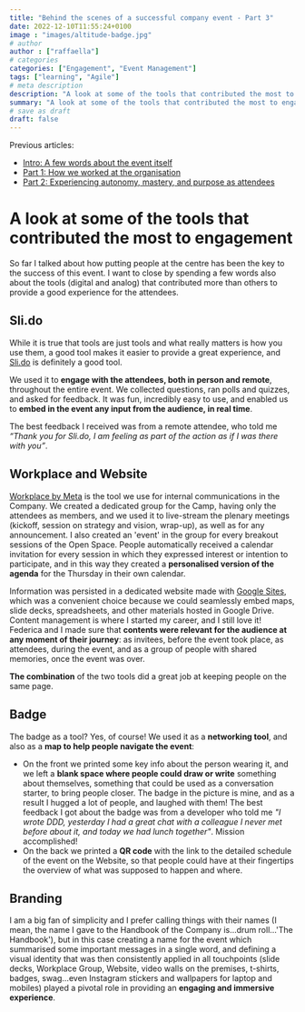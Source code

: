 ```yaml
---
title: "Behind the scenes of a successful company event - Part 3"
date: 2022-12-10T11:55:24+0100
image : "images/altitude-badge.jpg"
# author
author : ["raffaella"]
# categories
categories: ["Engagement", "Event Management"]
tags: ["learning", "Agile"]
# meta description
description: "A look at some of the tools that contributed the most to engagement"
summary: "A look at some of the tools that contributed the most to engagement"
# save as draft
draft: false
---
```

Previous articles: 
- [Intro: A few words about the event itself](https://raffaellarossini.com/blog/20221207_altitude-behind-the-scenes/)
- [Part 1: How we worked at the organisation](https://raffaellarossini.com/blog/20221207_altitude-organisation/)
- [Part 2: Experiencing autonomy, mastery, and purpose as attendees](https://raffaellarossini.com/blog/20221207_altitude-attendees/)

# A look at some of the tools that contributed the most to engagement
So far I talked about how putting people at the centre has been the key to the success of this event. 
I want to close by spending a few words also about the tools (digital and analog) that contributed more than others to provide a good experience for the attendees.

## Sli.do
While it is true that tools are just tools and what really matters is how you use them, a good tool makes it easier to provide a great experience, and [Sli.do](https://www.slido.com/) is definitely a good tool.

We used it to **engage with the attendees, both in person and remote**, throughout the entire event. 
We collected questions, ran polls and quizzes, and asked for feedback.
It was fun, incredibly easy to use, and enabled us to **embed in the event any input from the audience, in real time**. 

The best feedback I received was from a remote attendee, who told me *“Thank you for Sli.do, I am feeling as part of the action as if I was there with you”*.

## Workplace and Website
[Workplace by Meta](https://work.workplace.com/) is the tool we use for internal communications in the Company. We created a dedicated group for the Camp, having only the attendees as members, and we used it to live-stream the plenary meetings (kickoff, session on strategy and vision, wrap-up), as well as for any announcement.
I also created an 'event' in the group for every breakout sessions of the Open Space. People automatically received a calendar invitation for every session in which they expressed interest or intention to participate, and in this way they created a **personalised version of the agenda** for the Thursday in their own calendar.

Information was persisted in a dedicated website made with [Google Sites](https://sites.google.com/), which was a convenient choice because we could seamlessly embed maps, slide decks, spreadsheets, and other materials hosted in Google Drive. 
Content management is where I started my career, and I still love it! Federica and I made sure that **contents were relevant for the audience at any moment of their journey**: as invitees, before the event took place, as attendees, during the event, and as a group of people with shared memories, once the event was over.

**The combination** of the two tools did a great job at keeping people on the same page.

## Badge
The badge as a tool? Yes, of course! We used it as a **networking tool**, and also as a **map to help people navigate the event**:

- On the front we printed some key info about the person wearing it, and we left a **blank space where people could draw or write** something about themselves, something that could be used as a conversation starter, to bring people closer. The badge in the picture is mine, and as a result I hugged a lot of people, and laughed with them! 
The best feedback I got about the badge was from a developer who told me *"I wrote DDD, yesterday I had a great chat with a colleague I never met before about it, and today we had lunch together"*. Mission accomplished!
- On the back we printed a **QR code** with the link to the detailed schedule of the event on the Website, so that people could have at their fingertips the overview of what was supposed to happen and where.

## Branding
I am a big fan of simplicity and I prefer calling things with their names (I mean, the name I gave to the Handbook of the Company is…drum roll…'The Handbook'), but in this case creating a name for the event which summarised some important messages in a single word, and defining a visual identity that was then consistently applied in all touchpoints (slide decks, Workplace Group, Website, video walls on the premises, t-shirts, badges, swag…even Instagram stickers and wallpapers for laptop and mobiles) played a pivotal role in providing an **engaging and immersive experience**.
